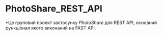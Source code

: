 # PhotoShare_REST_API
*Це груповий проект застосунку *PhotoShare* для REST API, основний функціонал якого виконаний на FAST API.
